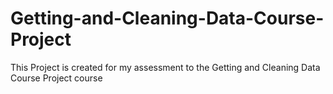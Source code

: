 # Getting-and-Cleaning-Data-Course-Project
This Project is created for my assessment to the Getting and Cleaning Data Course Project course
